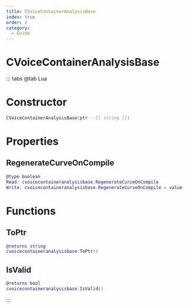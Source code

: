 ```yaml
---
title: CVoiceContainerAnalysisBase
index: true
order: 2
category:
  - Guide
---
```


# CVoiceContainerAnalysisBase

::: tabs
@tab Lua
# Constructor
```lua
CVoiceContainerAnalysisBase(ptr --[[ string ]])
```
# Properties
## RegenerateCurveOnCompile 
```lua
@type boolean
Read: cvoicecontaineranalysisbase.RegenerateCurveOnCompile
Write: cvoicecontaineranalysisbase.RegenerateCurveOnCompile = value
```
# Functions
## ToPtr
```lua
@returns string
cvoicecontaineranalysisbase:ToPtr()
```
## IsValid
```lua
@returns bool
cvoicecontaineranalysisbase:IsValid()
```

:::